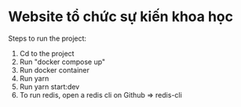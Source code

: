# Website tổ chức sự kiến khoa học
Steps to run the project:
<ol>
  <li>Cd to the project
  <li>Run "docker compose up"
  <li>Run docker container
  <li>Run yarn
  <li>Run yarn start:dev
  <li>To run redis, open a redis cli on Github => redis-cli
</ol>
